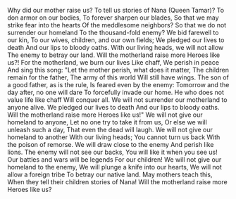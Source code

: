 Why did our mother raise us?
To tell us stories of Nana (Queen Tamar)?
To don armor on our bodies,
To forever sharpen our blades,
So that we may strike fear into the hearts
Of the meddlesome neighbors?
So that we do not surrender our homeland
To the thousand-fold enemy?
We bid farewell to our kin,
To our wives, children, and our own fields;
We pledged our lives to death
And our lips to bloody oaths.
With our living heads, we will not allow
The enemy to betray our land.
Will the motherland raise more
Heroes like us?!
For the motherland, we burn our lives
Like chaff,
We perish in peace
And sing this song:
"Let the mother perish, what does it matter,
The children remain for the father,
The army of this world
Will still have wings.
The son of a good father, as is the rule,
Is feared even by the enemy:
Tomorrow and the day after, no one will dare
To forcefully invade our home.
He who does not value life like chaff
Will conquer all.
We will not surrender our motherland to anyone alive.
We pledged our lives to death
And our lips to bloody oaths.
Will the motherland raise more
Heroes like us!"
We will not give our homeland to anyone,
Let no one try to take it from us,
Or else we will unleash such a day,
That even the dead will laugh.
We will not give our homeland to another
With our living heads;
You cannot turn us back
With the poison of remorse.
We will draw close to the enemy
And perish like lions.
The enemy will not see our backs,
You will like it when you see us!
Our battles and wars will be legends
For our children!
We will not give our homeland to the enemy,
We will plunge a knife into our hearts,
We will not allow a foreign tribe
To betray our native land.
May mothers teach this,
When they tell their children stories of Nana!
Will the motherland raise more
Heroes like us?